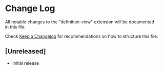# Change Log

All notable changes to the "definition-view" extension will be documented in this file.

Check [Keep a Changelog](http://keepachangelog.com/) for recommendations on how to structure this file.

## [Unreleased]

- Initial release